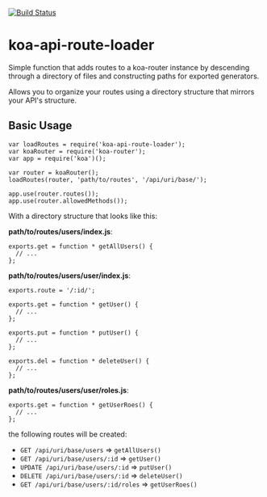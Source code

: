 [![Build Status](https://travis-ci.org/diosmosis/koa-api-route-loader.svg?branch=master)](https://travis-ci.org/diosmosis/koa-api-route-loader)

# koa-api-route-loader

Simple function that adds routes to a koa-router instance by descending through a directory of files and constructing paths for exported generators.

Allows you to organize your routes using a directory structure that mirrors your API's structure.

## Basic Usage

```
var loadRoutes = require('koa-api-route-loader');
var koaRouter = require('koa-router');
var app = require('koa')();

var router = koaRouter();
loadRoutes(router, 'path/to/routes', '/api/uri/base/');

app.use(router.routes());
app.use(router.allowedMethods());
```

With a directory structure that looks like this:

**path/to/routes/users/index.js**:
```
exports.get = function * getAllUsers() {
  // ...
};
```

**path/to/routes/users/user/index.js**:
```
exports.route = '/:id/';

exports.get = function * getUser() {
  // ...
};

exports.put = function * putUser() {
  // ...
};

exports.del = function * deleteUser() {
  // ...
};
```

**path/to/routes/users/user/roles.js**:
```
exports.get = function * getUserRoes() {
  // ...
};
```

the following routes will be created:

* `GET /api/uri/base/users` => `getAllUsers()`
* `GET /api/uri/base/users/:id` => `getUser()`
* `UPDATE /api/uri/base/users/:id` => `putUser()`
* `DELETE /api/uri/base/users/:id` => `deleteUser()`
* `GET /api/uri/base/users/:id/roles` => `getUserRoes()`
